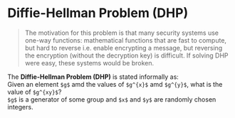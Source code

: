 <script src="//yihui.name/js/math-code.js"></script>
<!-- Just one possible MathJax CDN below. You may use others. -->
# Diffie-Hellman Problem (DHP)
> The motivation for this problem is that many security systems use one-way functions: mathematical functions that are fast to compute, but hard to reverse i.e. enable encrypting a message, but reversing the encryption (without the decryption key) is difficult. If solving DHP were easy, these systems would be broken. 

The **Diffie-Hellman Problem (DHP)** is stated informally as:<br>
Given an element `$g$` amd the values of `$g^{x}$` amd `$g^{y}$`, what is the value of `$g^{xy}$`?<br>
`$g$` is a generator of some group and `$x$` and `$y$` are randomly chosen integers.


